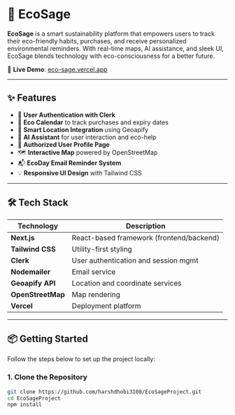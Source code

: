 # 🌿 EcoSage

**EcoSage** is a smart sustainability platform that empowers users to track their eco-friendly habits, purchases, and receive personalized environmental reminders. With real-time maps, AI assistance, and sleek UI, EcoSage blends technology with eco-consciousness for a better future.

🔗 **Live Demo**: [eco-sage.vercel.app](https://eco-sage.vercel.app/)

---

## ✨ Features

- 🔐 **User Authentication with Clerk**
- 📅 **Eco Calendar** to track purchases and expiry dates
- 📍 **Smart Location Integration** using Geoapify
- 🤖 **AI Assistant** for user interaction and eco-help
- 👤 **Authorized User Profile Page**
- 🗺️ **Interactive Map** powered by OpenStreetMap
- 📬 **EcoDay Email Reminder System**
- 💡 **Responsive UI Design** with Tailwind CSS

---

## 🛠️ Tech Stack

| Technology       | Description                              |
|------------------|------------------------------------------|
| **Next.js**      | React-based framework (frontend/backend) |
| **Tailwind CSS** | Utility-first styling                    |
| **Clerk**        | User authentication and session mgmt     |
| **Nodemailer**   | Email service                            |
| **Geoapify API** | Location and coordinate services         |
| **OpenStreetMap**| Map rendering                            |
| **Vercel**       | Deployment platform                      |

---

## 📦 Getting Started

Follow the steps below to set up the project locally:

### 1. Clone the Repository

```bash
git clone https://github.com/harshdhobi3108/EcoSageProject.git
cd EcoSageProject
npm install
